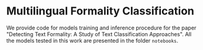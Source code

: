 # Multilingual Formality Classification

We provide code for models training and inference procedure for the paper "Detecting Text Formality: A Study of Text Classification Approaches".
All the models tested in this work are presented in the folder `notebooks`.
